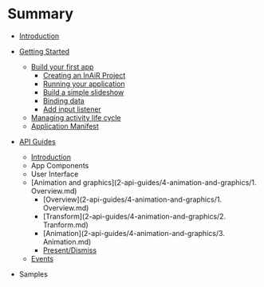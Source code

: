 # Summary

* [Introduction](README.md)

* [Getting Started](1-getting-started/README.md)
   * [Build your first app](1-getting-started/1-build-your-first-app/README.md)
       * [Creating an InAiR Project](1-getting-started/1-build-your-first-app/1-creating-an-inair-project.md)
       * [Running your application](1-getting-started/1-build-your-first-app/2-running-your-application.md)
       * [Build a simple slideshow](1-getting-started/1-build-your-first-app/3-build-a-simple-slideshow.md)
       * [Binding data](1-getting-started/1-build-your-first-app/4-binding-data.md)
       * [Add input listener](1-getting-started/1-build-your-first-app/5-add-input-listener.md)
   * [Managing activity life cycle](1-getting-started/2-managing-activity-lifecycle.md)
   * [Application Manifest](1-getting-started/3-application-manifest.md)


* [API Guides](2-api-guides/README.md)
    * [Introduction](2-api-guides/1-introduction/README.md)
    * App Components
    * User Interface
    * [Animation and graphics](2-api-guides/4-animation-and-graphics/1. Overview.md)
        * [Overview](2-api-guides/4-animation-and-graphics/1. Overview.md)
        * [Transform](2-api-guides/4-animation-and-graphics/2. Tranform.md)
        * [Animation](2-api-guides/4-animation-and-graphics/3. Animation.md)
        * [Present/Dismiss](2-api-guides/4-animation-and-graphics/4-present-dismiss.md)
    * [Events](2-api-guides/5-events/index.md)

* Samples

